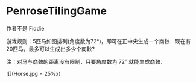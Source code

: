 # PenroseTilingGame
作者不是 Fiddie 

游戏规则：5匹马如图排列(角度数为72°)，即可在正中央生成一个商鞅．现在有20匹马，最多可以生成出多少个商鞅?

注：对马与商鞅的距离没有限制，只要角度数为 72° 就能生成商鞅．

![](Horse.jpg = 25%x)

